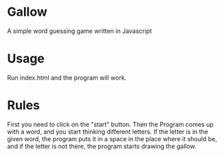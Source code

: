 # Gallow
 A simple word guessing game written in Javascript
# Usage
Run index.html and the program will work.
# Rules
First you need to click on the "start" button. Then the Program comes up with a word, and you start thinking different letters. If the letter is in the given word, the program puts it in a space in the place where it should be, and if the letter is not there, the program starts drawing the gallow.

